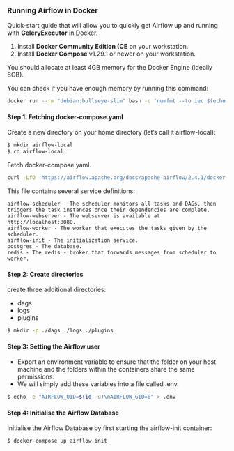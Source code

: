 ### Running Airflow in Docker

Quick-start guide that will allow you to quickly get Airflow up and running with __CeleryExecutor__ in Docker.

1. Install __Docker Community Edition (CE__ on your workstation.
2. Install __Docker Compose__ v1.29.1 or newer on your workstation.

You should allocate at least 4GB memory for the Docker Engine (ideally 8GB).

You can check if you have enough memory by running this command:
```bash
docker run --rm "debian:bullseye-slim" bash -c 'numfmt --to iec $(echo $(($(getconf _PHYS_PAGES) * $(getconf PAGE_SIZE))))'
```

#### Step 1: Fetching docker-compose.yaml

Create a new directory on your home directory (let’s call it airflow-local):
```bash
$ mkdir airflow-local
$ cd airflow-local
```

Fetch docker-compose.yaml.

```bash
curl -LfO 'https://airflow.apache.org/docs/apache-airflow/2.4.1/docker-compose.yaml'
```

This file contains several service definitions:
```text
airflow-scheduler - The scheduler monitors all tasks and DAGs, then triggers the task instances once their dependencies are complete.
airflow-webserver - The webserver is available at http://localhost:8080.
airflow-worker - The worker that executes the tasks given by the scheduler.
airflow-init - The initialization service.
postgres - The database.
redis - The redis - broker that forwards messages from scheduler to worker.
```
#### Step 2: Create directories
create three additional directories:
* dags
* logs
* plugins

```bash
$ mkdir -p ./dags ./logs ./plugins
```

#### Step 3: Setting the Airflow user
- Export an environment variable to ensure that the folder on your host machine and the folders within the containers share the same permissions. 
- We will simply add these variables into a file called .env.
```bash
$ echo -e "AIRFLOW_UID=$(id -u)\nAIRFLOW_GID=0" > .env
```
#### Step 4: Initialise the Airflow Database
Initialise the Airflow Database by first starting the airflow-init container:
```bash
$ docker-compose up airflow-init
```
